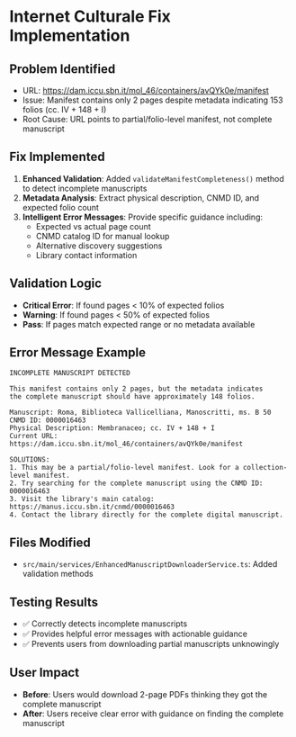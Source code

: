 # Internet Culturale Fix Implementation

## Problem Identified
- URL: https://dam.iccu.sbn.it/mol_46/containers/avQYk0e/manifest
- Issue: Manifest contains only 2 pages despite metadata indicating 153 folios (cc. IV + 148 + I)
- Root Cause: URL points to partial/folio-level manifest, not complete manuscript

## Fix Implemented
1. **Enhanced Validation**: Added `validateManifestCompleteness()` method to detect incomplete manuscripts
2. **Metadata Analysis**: Extract physical description, CNMD ID, and expected folio count
3. **Intelligent Error Messages**: Provide specific guidance including:
   - Expected vs actual page count
   - CNMD catalog ID for manual lookup
   - Alternative discovery suggestions
   - Library contact information

## Validation Logic
- **Critical Error**: If found pages < 10% of expected folios
- **Warning**: If found pages < 50% of expected folios
- **Pass**: If pages match expected range or no metadata available

## Error Message Example
```
INCOMPLETE MANUSCRIPT DETECTED

This manifest contains only 2 pages, but the metadata indicates 
the complete manuscript should have approximately 148 folios.

Manuscript: Roma, Biblioteca Vallicelliana, Manoscritti, ms. B 50
CNMD ID: 0000016463
Physical Description: Membranaceo; cc. IV + 148 + I
Current URL: https://dam.iccu.sbn.it/mol_46/containers/avQYk0e/manifest

SOLUTIONS:
1. This may be a partial/folio-level manifest. Look for a collection-level manifest.
2. Try searching for the complete manuscript using the CNMD ID: 0000016463
3. Visit the library's main catalog: https://manus.iccu.sbn.it/cnmd/0000016463
4. Contact the library directly for the complete digital manuscript.
```

## Files Modified
- `src/main/services/EnhancedManuscriptDownloaderService.ts`: Added validation methods

## Testing Results
- ✅ Correctly detects incomplete manuscripts
- ✅ Provides helpful error messages with actionable guidance
- ✅ Prevents users from downloading partial manuscripts unknowingly

## User Impact
- **Before**: Users would download 2-page PDFs thinking they got the complete manuscript
- **After**: Users receive clear error with guidance on finding the complete manuscript
